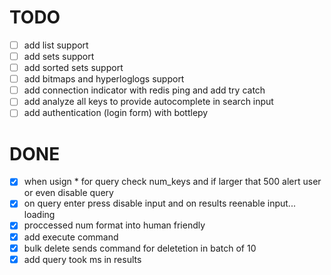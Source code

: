 # TODO

- [ ] add list support
- [ ] add sets support
- [ ] add sorted sets support
- [ ] add bitmaps and hyperloglogs support
- [ ] add connection indicator with redis ping and add try catch
- [ ] add analyze all keys to provide autocomplete in search input
- [ ] add authentication (login form) with bottlepy

# DONE

- [x] when usign * for query check num_keys and if larger that 500 alert user or even disable query
- [x] on query enter press disable input and on results reenable input... loading
- [x] proccessed num format into human friendly
- [x] add execute command
- [x] bulk delete sends command for deletetion in batch of 10
- [x] add query took ms in results
